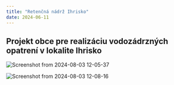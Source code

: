 ```yaml
---
title: "Retenčná nádrž Ihrisko"
date: 2024-06-11
---
```


## Projekt obce pre realizáciu vodozádrzných opatrení v lokalite Ihrisko

![Screenshot from 2024-08-03 12-05-37](https://github.com/user-attachments/assets/92cda5a5-140e-4e31-88e3-2c2fcb2eb560)


![Screenshot from 2024-08-03 12-08-16](https://github.com/user-attachments/assets/51cfa24e-e9f9-4a4e-bd76-8237a515f714)



